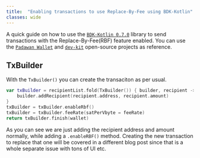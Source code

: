 ```yaml
---
title:  "Enabling transactions to use Replace-By-Fee using BDK-Kotlin"
classes: wide
---
```


A quick guide on how to use the [`BDK-Kotlin 0.7.0`](https://github.com/bitcoindevkit/bdk-kotlin) library to send transactions with the Replace-By-Fee(RBF) feature enabled. 
You can use the [`Padawan Wallet`](https://github.com/thunderbiscuit/padawan-wallet) and [`dev-kit`](https://github.com/thunderbiscuit/devkit-wallet/tree/simple-wallet) open-source projects as reference. 

## TxBuilder

With the `TxBuilder()` you can create the transaciton as per usual. 

``` kotlin
var txBuilder = recipientList.fold(TxBuilder()) { builder, recipient ->
    builder.addRecipient(recipient.address, recipient.amount)
}
txBuilder = txBuilder.enableRbf()
txBuilder = txBuilder.feeRate(satPerVbyte = feeRate)
return txBuilder.finish(wallet)
```

As you can see we are just adding the recipient address and amount normally, while adding a `.enableRBF()` method. 
Creating the new transaction to replace that one will be covered in a different blog post since that is a whole separate issue with tons of UI etc.
